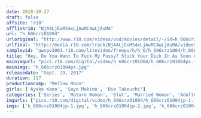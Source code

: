 ```yaml
---
date: 2018-10-27
draft: false
affsite: "r18"
afflinkr18: "NjA4LjEuMS4xLjAuMC4wLjAuMA"
url: "h_606crz01004"
urloriginal: "http://www.r18.com/videos/vod/movies/detail/-/id=h_606crz01004"
urlfinal: "http://media.r18.com/track/NjA4LjEuMS4xLjAuMC4wLjAuMA/videos/vod/movies/detail/-/id=h_606crz01004"
samplevid: "awspv3001.r18.com/litevideo/freepv/h/h_6/h_606crz1004/h_606crz1004_dmb_w.mp4"
title: "Hey, Do You Want To Fuck My Pussy? Stick Your Dick In As Soon As It Gets Hard, Fuck This Horny Married Woman, And Force Yourself To Ejaculate Rie Takeuchi Ayako Kano Sayo Makino"
mainimgurl: "pics.r18.com/digital/video/h_606crz01004/h_606crz01004ps.jpg"
mainimgs: "h_606crz01004ps.jpg"
releasedate: "Sept. 29, 2017"
duration: 117
productioncomp: "Mellow Moon"
girls: ['Ayako Kano', 'Sayo Makino', 'Rie Takeuchi']
categories: ['Series', 'Mature Woman', 'Slut', 'Married Woman', 'Adultery', 'Blowjob', 'Masturbation', 'Hi-Def', 'Sale (limited time)']
imgurls: ['pics.r18.com/digital/video/h_606crz01004/h_606crz01004jp-1.jpg', 'pics.r18.com/digital/video/h_606crz01004/h_606crz01004jp-2.jpg', 'pics.r18.com/digital/video/h_606crz01004/h_606crz01004jp-3.jpg', 'pics.r18.com/digital/video/h_606crz01004/h_606crz01004jp-4.jpg', 'pics.r18.com/digital/video/h_606crz01004/h_606crz01004jp-5.jpg', 'pics.r18.com/digital/video/h_606crz01004/h_606crz01004jp-6.jpg', 'pics.r18.com/digital/video/h_606crz01004/h_606crz01004jp-7.jpg', 'pics.r18.com/digital/video/h_606crz01004/h_606crz01004jp-8.jpg', 'pics.r18.com/digital/video/h_606crz01004/h_606crz01004jp-9.jpg', 'pics.r18.com/digital/video/h_606crz01004/h_606crz01004jp-10.jpg', 'pics.r18.com/digital/video/h_606crz01004/h_606crz01004jp-11.jpg', 'pics.r18.com/digital/video/h_606crz01004/h_606crz01004jp-12.jpg', 'pics.r18.com/digital/video/h_606crz01004/h_606crz01004jp-13.jpg', 'pics.r18.com/digital/video/h_606crz01004/h_606crz01004jp-14.jpg', 'pics.r18.com/digital/video/h_606crz01004/h_606crz01004jp-15.jpg', 'pics.r18.com/digital/video/h_606crz01004/h_606crz01004jp-16.jpg', 'pics.r18.com/digital/video/h_606crz01004/h_606crz01004jp-17.jpg', 'pics.r18.com/digital/video/h_606crz01004/h_606crz01004jp-18.jpg', 'pics.r18.com/digital/video/h_606crz01004/h_606crz01004jp-19.jpg', 'pics.r18.com/digital/video/h_606crz01004/h_606crz01004jp-20.jpg']
imgs: ['h_606crz01004jp-1.jpg', 'h_606crz01004jp-2.jpg', 'h_606crz01004jp-3.jpg', 'h_606crz01004jp-4.jpg', 'h_606crz01004jp-5.jpg', 'h_606crz01004jp-6.jpg', 'h_606crz01004jp-7.jpg', 'h_606crz01004jp-8.jpg', 'h_606crz01004jp-9.jpg', 'h_606crz01004jp-10.jpg', 'h_606crz01004jp-11.jpg', 'h_606crz01004jp-12.jpg', 'h_606crz01004jp-13.jpg', 'h_606crz01004jp-14.jpg', 'h_606crz01004jp-15.jpg', 'h_606crz01004jp-16.jpg', 'h_606crz01004jp-17.jpg', 'h_606crz01004jp-18.jpg', 'h_606crz01004jp-19.jpg', 'h_606crz01004jp-20.jpg']
---
```

